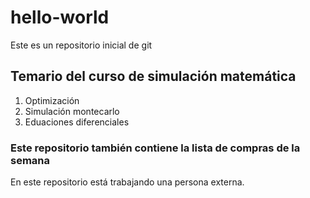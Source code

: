 # hello-world
Este es un repositorio inicial de git

## Temario del curso de simulación matemática

1. Optimización
2. Simulación montecarlo
3. Eduaciones diferenciales

### Este repositorio también contiene la lista de compras de la semana

En este repositorio está trabajando una persona externa.
